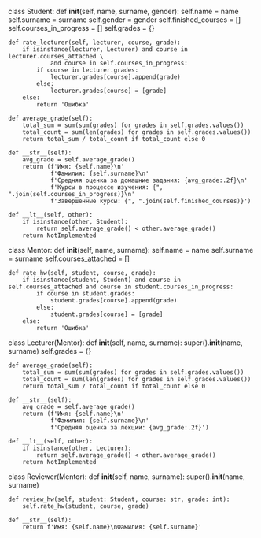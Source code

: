class Student:
    def __init__(self, name, surname, gender):
        self.name = name
        self.surname = surname
        self.gender = gender
        self.finished_courses = []
        self.courses_in_progress = []
        self.grades = {}
    
    def rate_lecturer(self, lecturer, course, grade):
        if isinstance(lecturer, Lecturer) and course in lecturer.courses_attached \
                and course in self.courses_in_progress:
            if course in lecturer.grades:
                lecturer.grades[course].append(grade)
            else:
                lecturer.grades[course] = [grade]
        else:
            return 'Ошибка'

    def average_grade(self):
        total_sum = sum(sum(grades) for grades in self.grades.values())
        total_count = sum(len(grades) for grades in self.grades.values())
        return total_sum / total_count if total_count else 0

    def __str__(self):
        avg_grade = self.average_grade()
        return (f'Имя: {self.name}\n'
                f'Фамилия: {self.surname}\n'
                f'Средняя оценка за домашние задания: {avg_grade:.2f}\n'
                f'Курсы в процессе изучения: {", ".join(self.courses_in_progress)}\n'
                f'Завершенные курсы: {", ".join(self.finished_courses)}')

    def __lt__(self, other):
        if isinstance(other, Student):
            return self.average_grade() < other.average_grade()
        return NotImplemented
        
class Mentor:
    def __init__(self, name, surname):
        self.name = name
        self.surname = surname
        self.courses_attached = []
        
    def rate_hw(self, student, course, grade):
        if isinstance(student, Student) and course in self.courses_attached and course in student.courses_in_progress:
            if course in student.grades:
                student.grades[course].append(grade)
            else:
                student.grades[course] = [grade]
        else:
            return 'Ошибка'

class Lecturer(Mentor):
    def __init__(self, name, surname):
        super().__init__(name, surname)
        self.grades = {}

    def average_grade(self):
        total_sum = sum(sum(grades) for grades in self.grades.values())
        total_count = sum(len(grades) for grades in self.grades.values())
        return total_sum / total_count if total_count else 0

    def __str__(self):
        avg_grade = self.average_grade()
        return (f'Имя: {self.name}\n'
                f'Фамилия: {self.surname}\n'
                f'Средняя оценка за лекции: {avg_grade:.2f}')

    def __lt__(self, other):
        if isinstance(other, Lecturer):
            return self.average_grade() < other.average_grade()
        return NotImplemented

class Reviewer(Mentor):
    def __init__(self, name, surname):
        super().__init__(name, surname)

    def review_hw(self, student: Student, course: str, grade: int):
        self.rate_hw(student, course, grade)

    def __str__(self):
        return f'Имя: {self.name}\nФамилия: {self.surname}'


